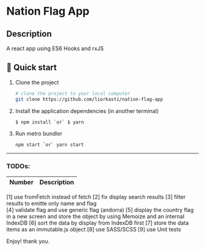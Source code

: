 # Nation Flag App

## Description

A react app using ES6 Hooks and rxJS

## 🚀 Quick start

1.  Clone the project
    ```sh
    # clone the project to your local computer
    git clone https://github.com/liorkasti/nation-flag-app
    ```
1.  Install the application dependencies (in another terminal)
    ```sh
    $ npm install `or` $ yarn
    ```
1.  Run metro bundler
    ```sh
    npm start `or` yarn start
    ```

---

### TODOs:
| Number | Description |
| ------ | ----------- |
[1] use fromFetch instead of fetch
[2] fix display search results
[3] filter results to emitte only name and flag  
[4] validate flag and use generic flag (andorra)
[5] display the country flag in a new screen and store the object by using Memoize and an internal IndexDB
[6] sort the data by display from IndexDB first
[7] store the data items as an immutable.js object
[8] use SASS/SCSS
[9] use Unit tests

Enjoy! thank you.
